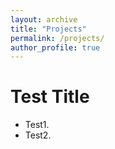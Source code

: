 ```yaml
---
layout: archive
title: "Projects"
permalink: /projects/
author_profile: true
---
```


Test  Title
======
* Test1.
* Test2.

[//]: # ({% if author.googlescholar %})

[//]: # (  You can also find my articles on <u><a href="{{author.googlescholar}}">my Google Scholar profile</a>.</u>)

[//]: # ({% endif %})

[//]: # ()
[//]: # ({% include base_path %})

[//]: # ()
[//]: # ({% for post in site.publications reversed %})

[//]: # (  {% include archive-single.html %})

[//]: # ({% endfor %})
